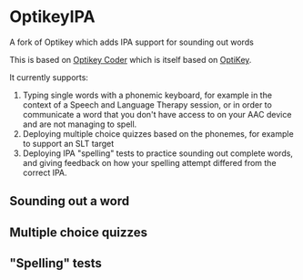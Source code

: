 # OptikeyIPA
A fork of Optikey which adds IPA support for sounding out words

This is based on [Optikey Coder](https://github.com/kmcnaught/OptikeyCoder) which is itself based on [OptiKey](https://github.com/OptiKey/OptiKey).

It currently supports: 
1. Typing single words with a phonemic keyboard, for example in the context of a Speech and Language Therapy session, or in order to communicate a word that you don't have access to on your AAC device and are not managing to spell.
2. Deploying multiple choice quizzes based on the phonemes, for example to support an SLT target
3. Deploying IPA "spelling" tests to practice sounding out complete words, and giving feedback on how your spelling attempt differed from the correct IPA. 

## Sounding out a word

## Multiple choice quizzes

## "Spelling" tests


